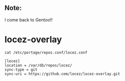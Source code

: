 ## Note: 
I come back to Gentoo!!

# locez-overlay


`cat /etc/portage/repos.conf/locez.conf` 


``` shell
[locez]
location = /var/db/repos/locez/
sync-type = git
sync-uri = https://github.com/locez/locez-overlay.git

```

